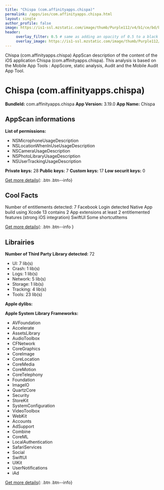 ```yaml
---
title: "Chispa (com.affinityapps.chispa)"
permalink: /apps/ios/com.affinityapps.chispa.html
layout: single
author_profile: false
image: https://is1-ssl.mzstatic.com/image/thumb/Purple112/v4/b1/ce/bd/b1cebd64-a28d-a530-ce50-a6b37d233252/AppIcon-0-1x_U007emarketing-0-5-0-85-220.png/512x512bb.jpg
header: 
     overlay_filter: 0.5 # same as adding an opacity of 0.5 to a black background
     overlay_image: https://is1-ssl.mzstatic.com/image/thumb/Purple112/v4/b1/ce/bd/b1cebd64-a28d-a530-ce50-a6b37d233252/AppIcon-0-1x_U007emarketing-0-5-0-85-220.png/512x512bb.jpg
---
```

Chispa (com.affinityapps.chispa) AppScan description of the content of the iOS application Chispa (com.affinityapps.chispa). This analysis is based on the Mobile App Tools : AppScore, static analysis, Audit and the Mobile Audit App Tool.

# Chispa (com.affinityapps.chispa)

**BundleId:** com.affinityapps.chispa
**App Version:** 3.19.0
**App Name:** Chispa


## AppScan informations 

**List of permissions:** 
- NSMicrophoneUsageDescription
- NSLocationWhenInUseUsageDescription
- NSCameraUsageDescription
- NSPhotoLibraryUsageDescription
- NSUserTrackingUsageDescription
  
  
**Private keys:** 28
**Public keys:** 7
**Custom keys:** 17
**Low securit keys:** 0
  
[Get more details](/pricing.html){: .btn .btn--info}

## Cool Facts

Number of entitlements detected: 7
Facebook Login detected
Native App
build using Xcode 13
contains 2 App extensions
at least 2 entitlemented features (strong iOS integration)
SwiftUI
Some shortcutItems 
  
[Get more details](/pricing.html){: .btn .btn--info }

## Librairies 
**Number of Third Party Library detected:** 72
- UI: 7 lib(s)
- Crash: 1 lib(s)
- Logs: 1 lib(s)
- Network: 5 lib(s)
- Storage: 1 lib(s)
- Tracking: 4 lib(s)
- Tools: 23 lib(s)


**Apple dylibs:**


**Apple System Library Frameworks:**
- AVFoundation
- Accelerate
- AssetsLibrary
- AudioToolbox
- CFNetwork
- CoreGraphics
- CoreImage
- CoreLocation
- CoreMedia
- CoreMotion
- CoreTelephony
- Foundation
- ImageIO
- QuartzCore
- Security
- StoreKit
- SystemConfiguration
- VideoToolbox
- WebKit
- Accounts
- AdSupport
- Combine
- CoreML
- LocalAuthentication
- SafariServices
- Social
- SwiftUI
- UIKit
- UserNotifications
- iAd


  
[Get more details](/pricing.html){: .btn .btn--info}

